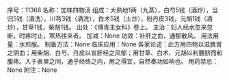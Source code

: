 序号：11368
名称：加味四物汤
组成：大熟地1两（九蒸），白芍5钱（酒炒），当归5钱（酒洗），川芎3钱（酒洗），白术5钱（土炒），粉丹皮3钱，元胡1钱（酒炒），甘草1钱，柴胡1钱。
出处：《傅青主女科》卷上。
主治：妇人经水忽来忽断，时疼时止，寒热往来者。
加减：None
功效：补肝之血，通郁散风。
用法用量：水煎服。
制备方法：None
临床应用：None
各家论述：此方用四物以滋脾胃之阴血；用柴胡、白芍、丹皮以宣肝经之风郁；用甘草、白术、元胡以利腰脐而和腹疼。入于表里之间，通乎经络之内，用之得宜，自然奏功如响也。
用药禁忌：None
附注：None
